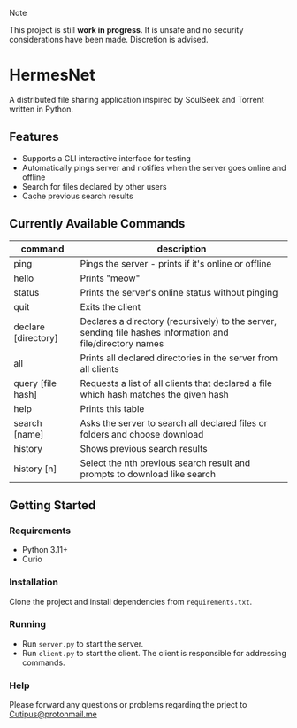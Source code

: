 > [!NOTE]
> This project is still **work in progress**. It is unsafe and no security considerations have been made. Discretion is advised.

# HermesNet
A distributed file sharing application inspired by SoulSeek and Torrent written in Python.

## Features
- Supports a CLI interactive interface for testing
- Automatically pings server and notifies when the server goes online and offline
- Search for files declared by other users
- Cache previous search results

## Currently Available Commands
| command             | description                                                                                                |
|---------------------|------------------------------------------------------------------------------------------------------------|
| ping                | Pings the server - prints if it's online or offline                                                        |
| hello               | Prints "meow"                                                                                              |
| status              | Prints the server's online status without pinging                                                          |
| quit                | Exits the client                                                                                           |
| declare [directory] | Declares a directory (recursively) to the server, sending file hashes information and file/directory names |
| all                 | Prints all declared directories in the server from all clients                                             |
| query [file hash]   | Requests a list of all clients that declared a file which hash matches the given hash                      |
| help                | Prints this table                                                                                          |
| search [name]       | Asks the server to search all declared files or folders and choose download                                |
| history             | Shows previous search results                                                                              |
| history [n]         | Select the nth previous search result and prompts to download like search                                  |

## Getting Started
### Requirements
- Python 3.11+
- Curio

### Installation
Clone the project and install dependencies from `requirements.txt`.

### Running
- Run `server.py` to start the server.
- Run `client.py` to start the client. The client is responsible for addressing commands.

### Help
Please forward any questions or problems regarding the prject to Cutipus@protonmail.me
